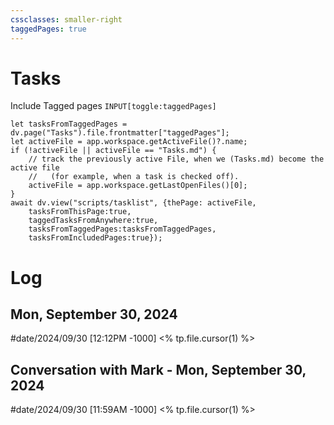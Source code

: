 ```yaml
---
cssclasses: smaller-right
taggedPages: true
---
```

# Tasks
Include Tagged pages `INPUT[toggle:taggedPages]`
```dataviewjs
let tasksFromTaggedPages = dv.page("Tasks").file.frontmatter["taggedPages"];
let activeFile = app.workspace.getActiveFile()?.name;
if (!activeFile || activeFile == "Tasks.md") {
	// track the previously active File, when we (Tasks.md) become the active file 
	//   (for example, when a task is checked off).
	activeFile = app.workspace.getLastOpenFiles()[0];
}
await dv.view("scripts/tasklist", {thePage: activeFile,
	tasksFromThisPage:true, 
	taggedTasksFromAnywhere:true, 
	tasksFromTaggedPages:tasksFromTaggedPages,
	tasksFromIncludedPages:true});
```

# Log
## Mon, September 30, 2024
#date/2024/09/30 [12:12PM -1000]
<% tp.file.cursor(1) %>
## Conversation with Mark - Mon, September 30, 2024
#date/2024/09/30 [11:59AM -1000]
<% tp.file.cursor(1) %>
